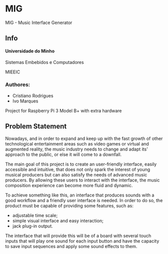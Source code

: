 # MIG
MIG - Music Interface Generator

## Info
#### Universidade do Minho
Sistemas Embebidos e Computadores

MIEEIC

### Authores:
- Cristiano Rodrigues
- Ivo Marques

Project for Raspberry Pi 3 Model B+ with extra hardware

## Problem Statement

Nowadays, and in order to expand and keep up with the fast growth of other technological entertainment areas such as video games or virtual and augmented reality, the music industry needs to change and adapt its’ approach to the public, or else it will come to a downfall.

The main goal of this project is to create an user-friendly interface, easily accessible and intuitive, that does not only spark the interest of young musical producers but can also satisfy the needs of advanced music producers. By allowing these users to interact with the interface, the music composition experience can become more fluid and dynamic.

To achieve something like this, an interface that produces sounds with a good workflow and a friendly user interface is needed. In order to do so, the product must be capable of providing some features, such as:
- adjustable time scale;
- simple visual interface and easy interaction;
- jack plug-in output.

The interface that will provide this will be of a board with several touch inputs that will play one sound for each input button and have the capacity to save input sequences and apply some sound effects to them.
